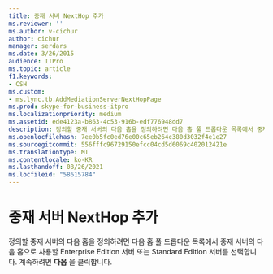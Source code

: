 ```yaml
---
title: 중재 서버 NextHop 추가
ms.reviewer: ''
ms.author: v-cichur
author: cichur
manager: serdars
ms.date: 3/26/2015
audience: ITPro
ms.topic: article
f1.keywords:
- CSH
ms.custom:
- ms.lync.tb.AddMediationServerNextHopPage
ms.prod: skype-for-business-itpro
ms.localizationpriority: medium
ms.assetid: ede4123a-b863-4c53-916b-edf776948dd7
description: 정의할 중재 서버의 다음 홉을 정의하려면 다음 홉 풀 드롭다운 목록에서 중재 서버의 다음 홉으로 사용할 Enterprise Edition 서버 또는 Standard Edition 서버를 선택합니다. 다음을 클릭하여 계속합니다.
ms.openlocfilehash: 7ee0b5fc0ed76e00c65eb264c380d3032f4e1e27
ms.sourcegitcommit: 556fffc96729150efcc04cd5d6069c402012421e
ms.translationtype: MT
ms.contentlocale: ko-KR
ms.lasthandoff: 08/26/2021
ms.locfileid: "58615784"
---
```

# <a name="add-mediation-server-nexthop"></a>중재 서버 NextHop 추가
 
정의할 중재 서버의 다음 홉을 정의하려면 다음  홉 풀 드롭다운 목록에서 중재 서버의 다음 홉으로 사용할 Enterprise Edition 서버 또는 Standard Edition 서버를 선택합니다. 계속하려면 **다음** 을 클릭합니다.
  

